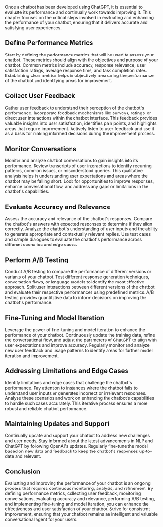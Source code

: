 
Once a chatbot has been developed using ChatGPT, it is essential to evaluate its performance and continually work towards improving it. This chapter focuses on the critical steps involved in evaluating and enhancing the performance of your chatbot, ensuring that it delivers accurate and satisfying user experiences.

## Define Performance Metrics

Start by defining the performance metrics that will be used to assess your chatbot. These metrics should align with the objectives and purpose of your chatbot. Common metrics include accuracy, response relevance, user satisfaction ratings, average response time, and task completion rates. Establishing clear metrics helps in objectively measuring the performance of the chatbot and identifying areas for improvement.

## Collect User Feedback

Gather user feedback to understand their perception of the chatbot's performance. Incorporate feedback mechanisms like surveys, ratings, or direct user interactions within the chatbot interface. This feedback provides valuable insights into user satisfaction, identifies pain points, and highlights areas that require improvement. Actively listen to user feedback and use it as a basis for making informed decisions during the improvement process.

## Monitor Conversations

Monitor and analyze chatbot conversations to gain insights into its performance. Review transcripts of user interactions to identify recurring patterns, common issues, or misunderstood queries. This qualitative analysis helps in understanding user expectations and areas where the chatbot may be falling short. Look for opportunities to improve responses, enhance conversational flow, and address any gaps or limitations in the chatbot's capabilities.

## Evaluate Accuracy and Relevance

Assess the accuracy and relevance of the chatbot's responses. Compare the chatbot's answers with expected responses to determine if they align correctly. Analyze the chatbot's understanding of user inputs and the ability to generate appropriate and contextually relevant replies. Use test cases and sample dialogues to evaluate the chatbot's performance across different scenarios and edge cases.

## Perform A/B Testing

Conduct A/B testing to compare the performance of different versions or variants of your chatbot. Test different response generation techniques, conversation flows, or language models to identify the most effective approach. Split user interactions between different versions of the chatbot and evaluate their respective performances using predefined metrics. A/B testing provides quantitative data to inform decisions on improving the chatbot's performance.

## Fine-Tuning and Model Iteration

Leverage the power of fine-tuning and model iteration to enhance the performance of your chatbot. Continuously update the training data, refine the conversational flow, and adjust the parameters of ChatGPT to align with user expectations and improve accuracy. Regularly monitor and analyze new user feedback and usage patterns to identify areas for further model iteration and improvement.

## Addressing Limitations and Edge Cases

Identify limitations and edge cases that challenge the chatbot's performance. Pay attention to instances where the chatbot fails to understand user inputs or generates incorrect or irrelevant responses. Analyze these scenarios and work on enhancing the chatbot's capabilities to handle such cases accurately. This iterative process ensures a more robust and reliable chatbot performance.

## Maintaining Updates and Support

Continually update and support your chatbot to address new challenges and user needs. Stay informed about the latest advancements in NLP and ChatGPT by following OpenAI's updates. Regularly fine-tune the model based on new data and feedback to keep the chatbot's responses up-to-date and relevant.

## Conclusion

Evaluating and improving the performance of your chatbot is an ongoing process that requires continuous monitoring, analysis, and refinement. By defining performance metrics, collecting user feedback, monitoring conversations, evaluating accuracy and relevance, performing A/B testing, and implementing fine-tuning and model iteration, you can enhance the effectiveness and user satisfaction of your chatbot. Strive for consistent improvement, ensuring that your chatbot remains an intelligent and valuable conversational agent for your users.
